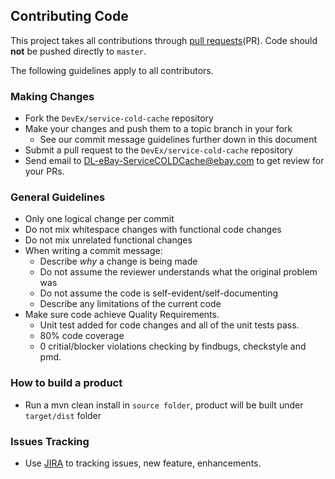 ## Contributing Code

This project takes all contributions through
[pull requests](https://help.github.com/articles/using-pull-requests)(PR).
Code should **not** be pushed directly to `master`.

The following guidelines apply to all contributors.

### Making Changes

* Fork the `DevEx/service-cold-cache` repository
* Make your changes and push them to a topic branch in your fork
  * See our commit message guidelines further down in this document
* Submit a pull request to the `DevEx/service-cold-cache` repository
* Send email to [DL-eBay-ServiceCOLDCache@ebay.com](mailto:DL-eBay-ServiceColdCache@ebay.com) to get review for your PRs.

### General Guidelines


* Only one logical change per commit
* Do not mix whitespace changes with functional code changes
* Do not mix unrelated functional changes
* When writing a commit message:
  * Describe *why* a change is being made
  * Do not assume the reviewer understands what the original problem was
  * Do not assume the code is self-evident/self-documenting
  * Describe any limitations of the current code
* Make sure code achieve Quality Requirements. 
  * Unit test added for code changes and all of the unit tests pass.
  * 80% code coverage
  * 0 critial/blocker violations checking by findbugs, checkstyle and pmd.
  
  
### How to build a product

* Run a mvn clean install in `source folder`, product will be built under `target/dist` folder


### Issues Tracking

* Use [JIRA](https://jirap.corp.ebay.com/projects/RADE) to tracking issues, new feature, enhancements.


  
  



